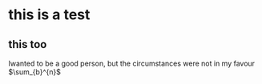 # this is a test
## this too

Iwanted to be a good person, but the circumstances were not in my favour
$\sum_{b}^{n}$


